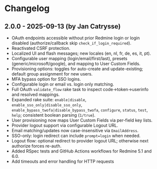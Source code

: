 # Changelog

## 2.0.0 - 2025-09-13 (by Jan Catrysse)
- OAuth endpoints accessible without prior Redmine login or login disabled (authorize/callback skip `check_if_login_required`).
- Reactivated CSRF protection.
- Localized UI and flash messages; new locales (en, nl, fr, de, es, it, pt).
- Configurable user mapping (login/email/first/last), presets (generic/microsoft/google), and mapping to User Custom Fields.
- Provisioning options: toggles for auto-create and update-existing; default group assignment for new users.
- MFA bypass option for SSO logins.
- Configurable login or email vs. login only matching.
- Full OAuth `validate_flow` rake task to inspect code→token→userinfo and resolved mappings.
- Expanded rake suite: `enable|disable`, `enable_sso_only|disable_sso_only`, `enable_bypass_twofa|disable_bypass_twofa`,
  `configure`, `status`, `test`, `help`; consistent boolean parsing (`1/true`).
- User provisioning now maps User Custom Fields via per-field key lists.
- Provider logout support via configurable Logout URL.
- Email matching/updates now case-insensitive via `EmailAddress`.
- SSO-only: login redirect can include `prompt=login` when needed.
- Logout flow: optional redirect to provider logout URL; otherwise next authorize forces re-auth.
- Added RSpec tests and GitHub Actions workflows for Redmine 5.1 and 6.0.
- Add timeouts and error handling for HTTP requests

